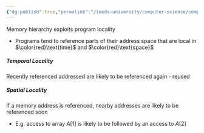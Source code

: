 ```yaml
---
{"dg-publish":true,"permalink":"/leeds-university/computer-science/compulsory-modules/computer-architecture/section-10-cache-memory/why-caching-works/"}
---
```


Memory hierarchy exploits program locality
- Programs tend to reference parts of their address space that are local in $\color{red}\text{time}$ and $\color{red}\text{space}$
##### Temporal Locality
Recently referenced addressed are likely to be referenced again - reused
##### Spatial Locality
If a memory address is referenced, nearby addresses are likely to be referenced soon
- E.g. access to array $A[1]$ is likely to be followed by an access to $A[2]$

